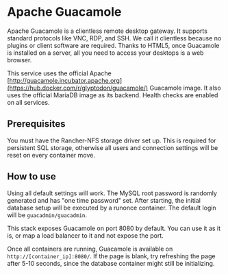 # Apache Guacamole

Apache Guacamole is a clientless remote desktop gateway. It supports standard protocols like VNC, RDP, and SSH.
We call it clientless because no plugins or client software are required.
Thanks to HTML5, once Guacamole is installed on a server, all you need to access your desktops is a web browser.

This service uses the official Apache [http://guacamole.incubator.apache.org](https://hub.docker.com/r/glyptodon/guacamole/) Guacamole image. It also uses the official MariaDB image as its backend.
Health checks are enabled on all services.
## Prerequisites
You must have the Rancher-NFS storage driver set up. This is required for persistent SQL storage, otherwise all users and connection settings will be reset on every container move.

## How to use

Using all default settings will work. The MySQL root password is randomly generated and has "one time password" set.
After starting, the initial database setup will be executed by a runonce container.
The default login will be `guacadmin/guacadmin`.

This stack exposes Guacamole on port 8080 by default. You can use it as it is, or map a load balancer to it and not expose the port.

Once all containers are running, Guacamole is available on `http://[container_ip]:8080/`.
If the page is blank, try refreshing the page after 5-10 seconds, since the database container might still be initializing.